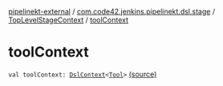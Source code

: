 [pipelinekt-external](../../index.md) / [com.code42.jenkins.pipelinekt.dsl.stage](../index.md) / [TopLevelStageContext](index.md) / [toolContext](./tool-context.md)

# toolContext

`val toolContext: `[`DslContext`](../../com.code42.jenkins.pipelinekt.dsl/-dsl-context/index.md)`<`[`Tool`](../../com.code42.jenkins.pipelinekt.core/-tool.md)`>` [(source)](https://github.com/code42/pipelinekt/tree/master/dsl/src/main/kotlin/com/code42/jenkins/pipelinekt/dsl/stage/TopLevelStageContext.kt#L24)